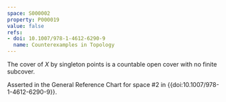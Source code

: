 ```yaml
---
space: S000002
property: P000019
value: false
refs:
- doi: 10.1007/978-1-4612-6290-9
  name: Counterexamples in Topology
---
```


The cover of $X$ by singleton points is a countable open cover with no finite subcover.

Asserted in the General Reference Chart for space #2
in {{doi:10.1007/978-1-4612-6290-9}}.
